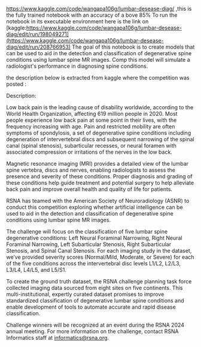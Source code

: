 https://www.kaggle.com/code/wangapa106g/lumbar-desease-diag/ ,this is the fully trained notebook with an accuracy of a bove 85%
To run the notebook in its executable environment here is the link on [kaggle:https://www.kaggle.com/code/wangapa106g/lumbar-desease-diag/edit/run/198049271](https://www.kaggle.com/code/wangapa106g/lumbar-desease-diag/edit/run/208766953)
The goal of this notebook is to create models that can be used to aid in the detection and classification of degenerative spine conditions using lumbar spine MR images. Comp this model will simulate a radiologist's performance in diagnosing spine conditions.

the description below is extracted from kaggle where the competition was posted :

Description:

Low back pain is the leading cause of disability worldwide, according to the World Health Organization, affecting 619 million people in 2020. Most people experience low back pain at some point in their lives, with the frequency increasing with age. Pain and restricted mobility are often symptoms of spondylosis, a set of degenerative spine conditions including degeneration of intervertebral discs and subsequent narrowing of the spinal canal (spinal stenosis), subarticular recesses, or neural foramen with associated compression or irritations of the nerves in the low back.

Magnetic resonance imaging (MRI) provides a detailed view of the lumbar spine vertebra, discs and nerves, enabling radiologists to assess the presence and severity of these conditions. Proper diagnosis and grading of these conditions help guide treatment and potential surgery to help alleviate back pain and improve overall health and quality of life for patients.

RSNA has teamed with the American Society of Neuroradiology (ASNR) to conduct this competition exploring whether artificial intelligence can be used to aid in the detection and classification of degenerative spine conditions using lumbar spine MR images.

The challenge will focus on the classification of five lumbar spine degenerative conditions: Left Neural Foraminal Narrowing, Right Neural Foraminal Narrowing, Left Subarticular Stenosis, Right Subarticular Stenosis, and Spinal Canal Stenosis. For each imaging study in the dataset, we’ve provided severity scores (Normal/Mild, Moderate, or Severe) for each of the five conditions across the intervertebral disc levels L1/L2, L2/L3, L3/L4, L4/L5, and L5/S1.

To create the ground truth dataset, the RSNA challenge planning task force collected imaging data sourced from eight sites on five continents. This multi-institutional, expertly curated dataset promises to improve standardized classification of degenerative lumbar spine conditions and enable development of tools to automate accurate and rapid disease classification.

Challenge winners will be recognized at an event during the RSNA 2024 annual meeting. For more information on the challenge, contact RSNA Informatics staff at informatics@rsna.org.
